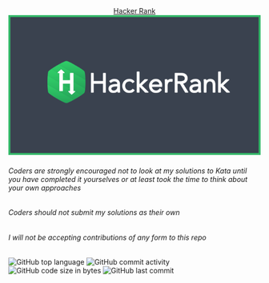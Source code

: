 <div align="center">
  <div><a href="https://www.hackerrank.com/profile/0xEduardoFaria" target="_blank">Hacker Rank</a></div>
  <img src="./assets/cover.png" />
</div>

###### Coders are strongly encouraged not to look at my solutions to Kata until you have completed it yourselves or at least took the time to think about your own approaches

###### Coders should not submit my solutions as their own

###### I will not be accepting contributions of any form to this repo


![GitHub top language](https://img.shields.io/github/languages/top/zEduardofaria/hacker-rank)
![GitHub commit activity](https://img.shields.io/github/commit-activity/m/zEduardofaria/hacker-rank)
![GitHub code size in bytes](https://img.shields.io/github/languages/code-size/zEduardofaria/hacker-rank)
![GitHub last commit](https://img.shields.io/github/last-commit/zEduardofaria/hacker-rank)
